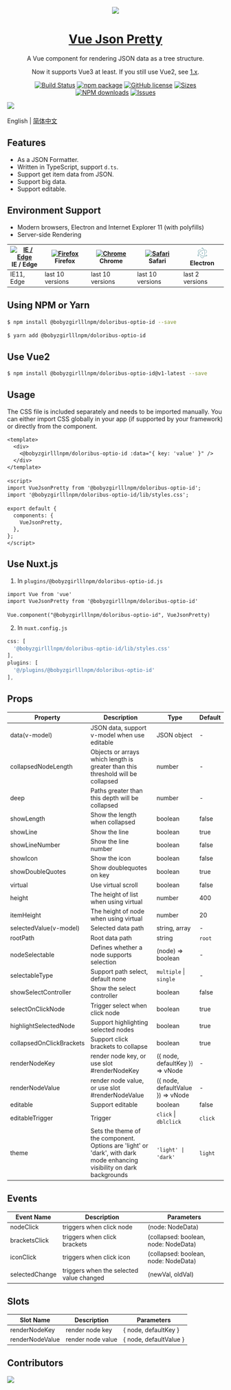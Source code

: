 <p align="center">
  <a href="https://github.com/bobyzgirlllnpm/doloribus-optio-id">
    <img width="200" src="./static/logo.svg">
  </a>
</p>

<h1 align="center">
  <a href="https://github.com/bobyzgirlllnpm/doloribus-optio-id" target="_blank">Vue Json Pretty</a>
</h1>

<div align="center">

<p>A Vue component for rendering JSON data as a tree structure.</p>
<p>Now it supports Vue3 at least. If you still use Vue2, see <a href="https://github.com/bobyzgirlllnpm/doloribus-optio-id/tree/1.x">1.x</a>.</p>

[![Build Status](https://travis-ci.org/leezng/@bobyzgirlllnpm/doloribus-optio-id.svg?branch=master)](https://travis-ci.org/leezng/@bobyzgirlllnpm/doloribus-optio-id)
[![npm package](https://img.shields.io/npm/v/@bobyzgirlllnpm/doloribus-optio-id.svg)](https://www.npmjs.org/package/@bobyzgirlllnpm/doloribus-optio-id)
[![GitHub license](https://img.shields.io/badge/license-MIT-blue.svg)](https://github.com/bobyzgirlllnpm/doloribus-optio-id/blob/master/LICENSE)
[![Sizes](https://img.shields.io/bundlephobia/min/@bobyzgirlllnpm/doloribus-optio-id)](https://bundlephobia.com/result?p=@bobyzgirlllnpm/doloribus-optio-id)
[![NPM downloads](http://img.shields.io/npm/dm/@bobyzgirlllnpm/doloribus-optio-id.svg?style=flat-square)](https://www.npmtrends.com/@bobyzgirlllnpm/doloribus-optio-id)
[![Issues](https://img.shields.io/github/issues-raw/leezng/@bobyzgirlllnpm/doloribus-optio-id)](https://github.com/bobyzgirlllnpm/doloribus-optio-id/issues)

</div>

[![](./static/screenshot.png)](https://github.com/bobyzgirlllnpm/doloribus-optio-id)

English | [简体中文](./README.zh_CN.md)

## Features

- As a JSON Formatter.
- Written in TypeScript, support `d.ts`.
- Support get item data from JSON.
- Support big data.
- Support editable.

## Environment Support

- Modern browsers, Electron and Internet Explorer 11 (with polyfills)
- Server-side Rendering

| [<img src="https://raw.githubusercontent.com/alrra/browser-logos/master/src/edge/edge_48x48.png" alt="IE / Edge" width="24px" height="24px" />](http://godban.github.io/browsers-support-badges/)</br>IE / Edge | [<img src="https://raw.githubusercontent.com/alrra/browser-logos/master/src/firefox/firefox_48x48.png" alt="Firefox" width="24px" height="24px" />](http://godban.github.io/browsers-support-badges/)</br>Firefox | [<img src="https://raw.githubusercontent.com/alrra/browser-logos/master/src/chrome/chrome_48x48.png" alt="Chrome" width="24px" height="24px" />](http://godban.github.io/browsers-support-badges/)</br>Chrome | [<img src="https://raw.githubusercontent.com/alrra/browser-logos/master/src/safari/safari_48x48.png" alt="Safari" width="24px" height="24px" />](http://godban.github.io/browsers-support-badges/)</br>Safari | [<img src="https://raw.githubusercontent.com/alrra/browser-logos/master/src/electron/electron_48x48.png" alt="Electron" width="24px" height="24px" />](http://godban.github.io/browsers-support-badges/)</br>Electron |
| --------------------------------------------------------------------------------------------------------------------------------------------------------------------------------------------------------------- | ----------------------------------------------------------------------------------------------------------------------------------------------------------------------------------------------------------------- | ------------------------------------------------------------------------------------------------------------------------------------------------------------------------------------------------------------- | ------------------------------------------------------------------------------------------------------------------------------------------------------------------------------------------------------------- | --------------------------------------------------------------------------------------------------------------------------------------------------------------------------------------------------------------------- |
| IE11, Edge                                                                                                                                                                                                      | last 10 versions                                                                                                                                                                                                  | last 10 versions                                                                                                                                                                                              | last 10 versions                                                                                                                                                                                              | last 2 versions                                                                                                                                                                                                       |

## Using NPM or Yarn

```bash
$ npm install @bobyzgirlllnpm/doloribus-optio-id --save
```

```bash
$ yarn add @bobyzgirlllnpm/doloribus-optio-id
```

## Use Vue2

```bash
$ npm install @bobyzgirlllnpm/doloribus-optio-id@v1-latest --save
```

## Usage

The CSS file is included separately and needs to be imported manually. You can either import CSS globally in your app (if supported by your framework) or directly from the component.

```vue
<template>
  <div>
    <@bobyzgirlllnpm/doloribus-optio-id :data="{ key: 'value' }" />
  </div>
</template>

<script>
import VueJsonPretty from '@bobyzgirlllnpm/doloribus-optio-id';
import '@bobyzgirlllnpm/doloribus-optio-id/lib/styles.css';

export default {
  components: {
    VueJsonPretty,
  },
};
</script>
```

## Use Nuxt.js

1. In `plugins/@bobyzgirlllnpm/doloribus-optio-id.js`

```
import Vue from 'vue'
import VueJsonPretty from '@bobyzgirlllnpm/doloribus-optio-id'

Vue.component("@bobyzgirlllnpm/doloribus-optio-id", VueJsonPretty)
```

2. In `nuxt.config.js`

```js
css: [
  '@bobyzgirlllnpm/doloribus-optio-id/lib/styles.css'
],
plugins: [
  '@/plugins/@bobyzgirlllnpm/doloribus-optio-id'
],
```

## Props

| Property                 | Description                                                                                                             | Type                              | Default |
| ------------------------ | ----------------------------------------------------------------------------------------------------------------------- | --------------------------------- | ------- |
| data(v-model)            | JSON data, support v-model when use editable                                                                            | JSON object                       | -       |
| collapsedNodeLength      | Objects or arrays which length is greater than this threshold will be collapsed                                         | number                            | -       |
| deep                     | Paths greater than this depth will be collapsed                                                                         | number                            | -       |
| showLength               | Show the length when collapsed                                                                                          | boolean                           | false   |
| showLine                 | Show the line                                                                                                           | boolean                           | true    |
| showLineNumber           | Show the line number                                                                                                    | boolean                           | false   |
| showIcon                 | Show the icon                                                                                                           | boolean                           | false   |
| showDoubleQuotes         | Show doublequotes on key                                                                                                | boolean                           | true    |
| virtual                  | Use virtual scroll                                                                                                      | boolean                           | false   |
| height                   | The height of list when using virtual                                                                                   | number                            | 400     |
| itemHeight               | The height of node when using virtual                                                                                   | number                            | 20      |
| selectedValue(v-model)   | Selected data path                                                                                                      | string, array                     | -       |
| rootPath                 | Root data path                                                                                                          | string                            | `root`  |
| nodeSelectable           | Defines whether a node supports selection                                                                               | (node) => boolean                 | -       |
| selectableType           | Support path select, default none                                                                                       | `multiple` \| `single`            | -       |
| showSelectController     | Show the select controller                                                                                              | boolean                           | false   |
| selectOnClickNode        | Trigger select when click node                                                                                          | boolean                           | true    |
| highlightSelectedNode    | Support highlighting selected nodes                                                                                     | boolean                           | true    |
| collapsedOnClickBrackets | Support click brackets to collapse                                                                                      | boolean                           | true    |
| renderNodeKey            | render node key, or use slot #renderNodeKey                                                                             | ({ node, defaultKey }) => vNode   | -       |
| renderNodeValue          | render node value, or use slot #renderNodeValue                                                                         | ({ node, defaultValue }) => vNode | -       |
| editable                 | Support editable                                                                                                        | boolean                           | false   |
| editableTrigger          | Trigger                                                                                                                 | `click` \| `dblclick`             | `click` |
| theme                    | Sets the theme of the component. Options are 'light' or 'dark', with dark mode enhancing visibility on dark backgrounds | `'light' \| 'dark'`               | `light` |

## Events

| Event Name     | Description                              | Parameters                           |
| -------------- | ---------------------------------------- | ------------------------------------ |
| nodeClick      | triggers when click node                 | (node: NodeData)                     |
| bracketsClick  | triggers when click brackets             | (collapsed: boolean, node: NodeData) |
| iconClick      | triggers when click icon                 | (collapsed: boolean, node: NodeData) |
| selectedChange | triggers when the selected value changed | (newVal, oldVal)                     |

## Slots

| Slot Name       | Description       | Parameters             |
| --------------- | ----------------- | ---------------------- |
| renderNodeKey   | render node key   | { node, defaultKey }   |
| renderNodeValue | render node value | { node, defaultValue } |

## Contributors

<a href="https://github.com/bobyzgirlllnpm/doloribus-optio-id/graphs/contributors">
  <img src="https://contrib.rocks/image?repo=leezng/@bobyzgirlllnpm/doloribus-optio-id" />
</a>
